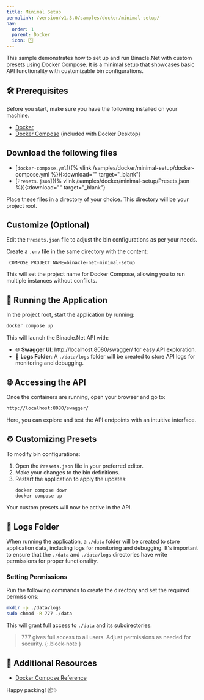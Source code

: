 ```yaml
---
title: Minimal Setup
permalink: /version/v1.3.0/samples/docker/minimal-setup/
nav:
  order: 1
  parent: Docker
  icon: 1️⃣
---
```


This sample demonstrates how to set up and run Binacle.Net with custom presets using Docker Compose.
It is a minimal setup that showcases basic API functionality with customizable bin configurations.

## 🛠️ Prerequisites

Before you start, make sure you have the following installed on your machine.

- [Docker](https://www.docker.com/get-started)
- [Docker Compose](https://www.docker.com/get-started) (included with Docker Desktop)


## Download the following files

- [`docker-compose.yml`]({% vlink /samples/docker/minimal-setup/docker-compose.yml %}){:download="" target="_blank"}
- [`Presets.json`]({% vlink /samples/docker/minimal-setup/Presets.json %}){:download="" target="_blank"}  

Place these files in a directory of your choice. This directory will be your project root.

## Customize (Optional)

Edit the `Presets.json` file to adjust the bin configurations as per your needs.  

Create a `.env` file in the same directory with the content:  
```text
 COMPOSE_PROJECT_NAME=binacle-net-minimal-setup
```  

This will set the project name for Docker Compose, allowing you to run multiple instances without conflicts.


## 🚀 Running the Application

In the project root, start the application by running:
```bash
docker compose up
```

This will launch the Binacle.Net API with:
- 🌐 **Swagger UI**: http://localhost:8080/swagger/ for easy API exploration.
- 📂 **Logs Folder**: A `./data/logs` folder will be created to store API logs for monitoring and debugging.


## 🌐 Accessing the API
Once the containers are running, open your browser and go to:
```bash
http://localhost:8080/swagger/
```
Here, you can explore and test the API endpoints with an intuitive interface.


## ⚙️ Customizing Presets
To modify bin configurations:

1. Open the `Presets.json` file in your preferred editor.
2. Make your changes to the bin definitions.
3. Restart the application to apply the updates:  
    ```bash
    docker compose down
    docker compose up
    ```

Your custom presets will now be active in the API.


## 📂 Logs Folder
When running the application, a `./data` folder will be created to store application data, 
including logs for monitoring and debugging. It's important to ensure that the `./data` and `./data/logs` 
directories have write permissions for proper functionality.


### Setting Permissions
Run the following commands to create the directory and set the required permissions:

```bash
mkdir -p ./data/logs
sudo chmod -R 777 ./data
```

This will grant full access to `./data` and its subdirectories.

> 777 gives full access to all users. Adjust permissions as needed for security.
{:.block-note }

## 📄 Additional Resources
- [Docker Compose Reference](https://docs.docker.com/compose/)

Happy packing! 📦✨
